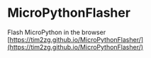# MicroPythonFlasher
Flash MicroPython in the browser 
[https://tim2zg.github.io/MicroPythonFlasher/](https://tim2zg.github.io/MicroPythonFlasher/)

